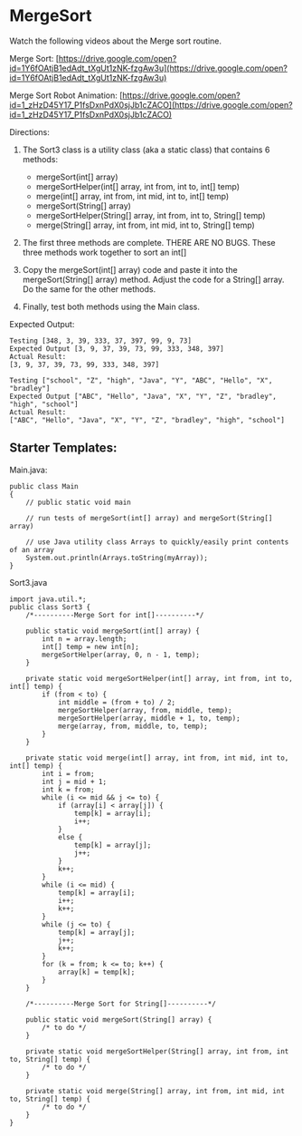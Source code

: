 # MergeSort


Watch the following videos about the Merge sort routine.

Merge Sort: [https://drive.google.com/open?id=1Y6fOAtjB1edAdt_tXgUt1zNK-fzgAw3u](https://drive.google.com/open?id=1Y6fOAtjB1edAdt_tXgUt1zNK-fzgAw3u)

Merge Sort Robot Animation: [https://drive.google.com/open?id=1_zHzD45Y17_P1fsDxnPdX0sjJb1cZACO](https://drive.google.com/open?id=1_zHzD45Y17_P1fsDxnPdX0sjJb1cZACO)

Directions:

1. The Sort3 class is a utility class (aka a static class) that contains 6 methods:
   - mergeSort(int[] array)
   - mergeSortHelper(int[] array, int from, int to, int[] temp)
   - merge(int[] array, int from, int mid, int to, int[] temp)
   - mergeSort(String[] array)
   - mergeSortHelper(String[] array, int from, int to, String[] temp)
   - merge(String[] array, int from, int mid, int to, String[] temp)

2. The first three methods are complete. THERE ARE NO BUGS. These three methods work together to sort an int[]
3. Copy the mergeSort(int[] array) code and paste it into the mergeSort(String[] array) method. Adjust the code for a String[] array. Do the same for the other methods.
4. Finally, test both methods using the Main class.

Expected Output:
```
Testing [348, 3, 39, 333, 37, 397, 99, 9, 73]
Expected Output [3, 9, 37, 39, 73, 99, 333, 348, 397]
Actual Result:
[3, 9, 37, 39, 73, 99, 333, 348, 397]

Testing ["school", "Z", "high", "Java", "Y", "ABC", "Hello", "X", "bradley"]
Expected Output ["ABC", "Hello", "Java", "X", "Y", "Z", "bradley", "high", "school"]
Actual Result:
["ABC", "Hello", "Java", "X", "Y", "Z", "bradley", "high", "school"]
```

## Starter Templates:

Main.java:
```
public class Main
{
    // public static void main

    // run tests of mergeSort(int[] array) and mergeSort(String[] array)

    // use Java utility class Arrays to quickly/easily print contents of an array
    System.out.println(Arrays.toString(myArray));
}
```

Sort3.java
```
import java.util.*;
public class Sort3 {
    /*----------Merge Sort for int[]----------*/

    public static void mergeSort(int[] array) {
        int n = array.length;
        int[] temp = new int[n];
        mergeSortHelper(array, 0, n - 1, temp);
    }

    private static void mergeSortHelper(int[] array, int from, int to, int[] temp) {
        if (from < to) {
            int middle = (from + to) / 2;
            mergeSortHelper(array, from, middle, temp);
            mergeSortHelper(array, middle + 1, to, temp);
            merge(array, from, middle, to, temp);
        }
    }

    private static void merge(int[] array, int from, int mid, int to, int[] temp) {
        int i = from;
        int j = mid + 1;
        int k = from;
        while (i <= mid && j <= to) {
            if (array[i] < array[j]) {
                temp[k] = array[i];
                i++;
            }
            else {
                temp[k] = array[j];
                j++;
            }
            k++;
        }
        while (i <= mid) {
            temp[k] = array[i];
            i++;
            k++;
        }
        while (j <= to) {
            temp[k] = array[j];
            j++;
            k++;
        }
        for (k = from; k <= to; k++) {
            array[k] = temp[k];
        }
    }

    /*----------Merge Sort for String[]----------*/

    public static void mergeSort(String[] array) {
        /* to do */
    }

    private static void mergeSortHelper(String[] array, int from, int to, String[] temp) {
        /* to do */
    }

    private static void merge(String[] array, int from, int mid, int to, String[] temp) {
        /* to do */
    }
}
```
